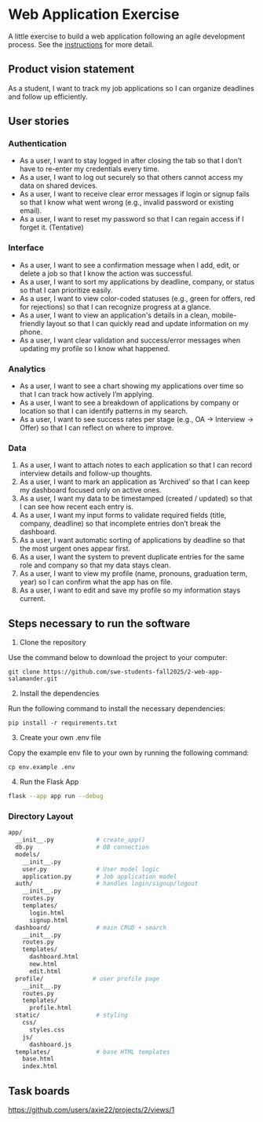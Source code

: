 # Web Application Exercise

A little exercise to build a web application following an agile development process. See the [instructions](instructions.md) for more detail.

## Product vision statement

As a student, I want to track my job applications so I can organize deadlines and follow up efficiently.

## User stories

### Authentication

- As a user, I want to stay logged in after closing the tab so that I don’t have to re-enter my credentials every time.
- As a user, I want to log out securely so that others cannot access my data on shared devices.
- As a user, I want to receive clear error messages if login or signup fails so that I know what went wrong (e.g., invalid password or existing email).
- As a user, I want to reset my password so that I can regain access if I forget it. (Tentative)

### Interface

- As a user, I want to see a confirmation message when I add, edit, or delete a job so that I know the action was successful.
- As a user, I want to sort my applications by deadline, company, or status so that I can prioritize easily.
- As a user, I want to view color-coded statuses (e.g., green for offers, red for rejections) so that I can recognize progress at a glance.
- As a user, I want to view an application's details in a clean, mobile-friendly layout so that I can quickly read and update information on my phone.
- As a user, I want clear validation and success/error messages when updating my profile so I know what happened.

### Analytics

- As a user, I want to see a chart showing my applications over time so that I can track how actively I’m applying.
- As a user, I want to see a breakdown of applications by company or location so that I can identify patterns in my search.
- As a user, I want to see success rates per stage (e.g., OA → Interview → Offer) so that I can reflect on where to improve.

### Data

1. As a user, I want to attach notes to each application so that I can record interview details and follow-up thoughts.
2. As a user, I want to mark an application as ‘Archived’ so that I can keep my dashboard focused only on active ones.
3. As a user, I want my data to be timestamped (created / updated) so that I can see how recent each entry is.
4. As a user, I want my input forms to validate required fields (title, company, deadline) so that incomplete entries don’t break the dashboard.
5. As a user, I want automatic sorting of applications by deadline so that the most urgent ones appear first.
6. As a user, I want the system to prevent duplicate entries for the same role and company so that my data stays clean.
7. As a user, I want to view my profile (name, pronouns, graduation term, year) so I can confirm what the app has on file.
8. As a user, I want to edit and save my profile so my information stays current.

## Steps necessary to run the software

1. Clone the repository

Use the command below to download the project to your computer:

`git clone https://github.com/swe-students-fall2025/2-web-app-salamander.git`

2. Install the dependencies

Run the following command to install the necessary dependencies:

`pip install -r requirements.txt`

3. Create your own .env file

Copy the example env file to your own by running the following command:

`cp env.example .env`

4. Run the Flask App

``` bash
flask --app app run --debug
```

### Directory Layout


``` bash
app/
  __init__.py            # create_app()
  db.py                  # DB connection 
  models/
    __init__.py
    user.py              # User model logic
    application.py       # Job application model
  auth/                  # handles login/signup/logout
    __init__.py
    routes.py
    templates/
      login.html
      signup.html
  dashboard/             # main CRUD + search
    __init__.py
    routes.py
    templates/
      dashboard.html
      new.html
      edit.html
  profile/              # user profile page
    __init__.py
    routes.py
    templates/
      profile.html
  static/                # styling
    css/
      styles.css
    js/
      dashboard.js
  templates/             # base HTML templates
    base.html
    index.html

```

## Task boards

https://github.com/users/axie22/projects/2/views/1

